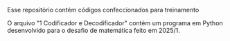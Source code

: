 Esse repositório contém códigos confeccionados para treinamento

O arquivo "1 Codificador e Decodificador" contém um programa em Python desenvolvido para o desafio de matemática feito em 2025/1.
